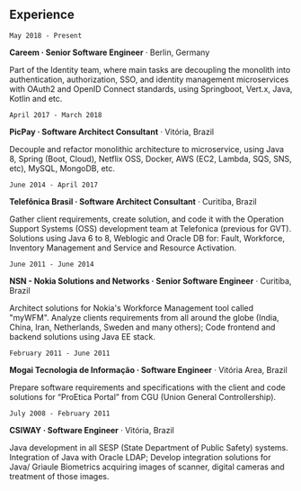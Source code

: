 ## Experience

`May 2018 - Present`

**Careem · Senior Software Engineer** · Berlin, Germany

Part of the Identity team, where main tasks are decoupling the monolith into authentication, authorization, SSO, and identity management microservices with OAuth2 and OpenID Connect standards, using Springboot, Vert.x, Java, Kotlin and etc.

`April 2017 - March 2018`

**PicPay · Software Architect Consultant** · Vitória, Brazil

Decouple and refactor monolithic architecture to microservice, using Java 8, Spring (Boot, Cloud), Netflix OSS, Docker, AWS (EC2, Lambda, SQS, SNS, etc), MySQL, MongoDB, etc.

`June 2014 - April 2017`

**Telefônica Brasil · Software Architect Consultant** · Curitiba, Brazil

Gather client requirements, create solution, and code it with the Operation Support Systems (OSS) development team at Telefonica (previous for GVT). Solutions using Java 6 to 8, Weblogic and Oracle DB for: Fault, Workforce, Inventory Management and Service and Resource Activation.

`June 2011 - June 2014`

**NSN - Nokia Solutions and Networks · Senior Software Engineer** · Curitiba, Brazil

Architect solutions for Nokia's Workforce Management tool called "myWFM". Analyze clients requirements from all around the globe (India, China, Iran, Netherlands, Sweden and many others); Code frontend and backend solutions using Java EE stack.

`February 2011 - June 2011`

**Mogai Tecnologia de Informação · Software Engineer** · Vitória Area, Brazil

Prepare software requirements and specifications with the client and code solutions for “ProEtica Portal” from CGU (Union General Controllership).

`July 2008 - February 2011`

**CSIWAY · Software Engineer** · Vitória, Brazil

Java development in all SESP (State Department of Public Safety) systems. Integration of Java with Oracle LDAP; Develop integration solutions for Java/ Griaule Biometrics acquiring images of scanner, digital cameras and treatment of those images.



